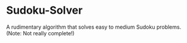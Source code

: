 # Sudoku-Solver

A rudimentary algorithm that solves easy to medium Sudoku problems. (Note: Not really complete!)
